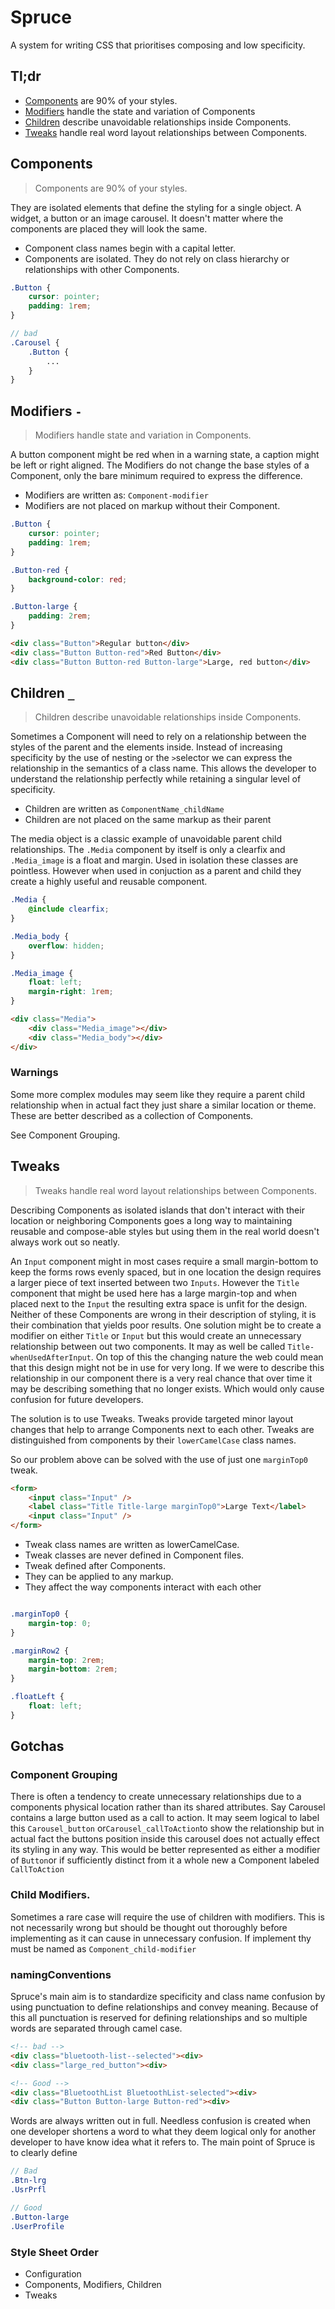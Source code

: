 # Spruce

A system for writing CSS that prioritises composing and low specificity.

## Tl;dr
* [Components] are 90% of your styles.
* [Modifiers] handle the state and variation of Components
* [Children] describe unavoidable relationships inside Components.
* [Tweaks] handle real word layout relationships between Components.

## Components

> Components are 90% of your styles. 

They are isolated elements that define the styling for a single object. A widget, a button or an image carousel. It doesn't matter where the components are placed they will look the same. 

* Component class names begin with a capital letter.
* Components are isolated. They do not rely on class hierarchy or relationships with other Components. 

```scss
.Button {
    cursor: pointer;
    padding: 1rem;
}

// bad
.Carousel {
	.Button {
		...
	}
}
```


## Modifiers `-`
> Modifiers handle state and variation in Components.

A button component might be red when in a warning state, a caption might be left or right aligned. The Modifiers do not change the base styles of a Component, only the bare minimum required to express the difference.

* Modifiers are written as: `Component-modifier`
* Modifiers are not placed on markup without their Component.

```scss
.Button {
    cursor: pointer;
    padding: 1rem;
}

.Button-red {
    background-color: red;
}

.Button-large {
    padding: 2rem;
}
```
```html
<div class="Button">Regular button</div>
<div class="Button Button-red">Red Button</div>
<div class="Button Button-red Button-large">Large, red button</div>
```



## Children `_`
> Children describe unavoidable relationships inside Components. 

Sometimes a Component will need to rely on a relationship between the styles of the parent and the elements inside. Instead of increasing specificity by the use of nesting or the `>`selector we can express the relationship in the semantics of a class name. This allows the developer to understand the relationship perfectly while retaining a singular level of specificity. 

* Children are written as `ComponentName_childName`
* Children are not placed on the same markup as their parent

The media object is a classic example of unavoidable parent child relationships. The `.Media` component by itself is only a clearfix and `.Media_image` is a float and margin. Used in isolation these classes are pointless. However when used in conjuction as a parent and child they create a highly useful and reusable component. 

```scss
.Media {
    @include clearfix;
}

.Media_body {
    overflow: hidden;
}

.Media_image {
    float: left;
    margin-right: 1rem;
}
```

```html
<div class="Media">
	<div class="Media_image"></div>
	<div class="Media_body"></div>
</div>
```
### Warnings
Some more complex modules may seem like they require a parent child relationship when in actual fact they just share a similar location or theme. These are better described as a collection of Components. 

See Component Grouping. 



## Tweaks
> Tweaks handle real word layout relationships between Components. 

Describing Components as isolated islands that don't interact with their location or neighboring Components goes a long way to maintaining reusable and compose-able styles but using them in the real world doesn't always work out so neatly.

An `Input` component might in most cases require a small margin-bottom to keep the forms rows evenly spaced, but in one location the design requires a larger piece of text inserted between two `Inputs`. However the `Title` component that might be used here has a large margin-top and when placed next to the `Input` the resulting extra space is unfit for the design. Neither of these Components are wrong in their description of styling, it is their combination that yields poor results. One solution might be to create a modifier on either `Title` or `Input` but this would create an unnecessary relationship between out two components. It may as well be called `Title-whenUsedAfterInput`. On top of this the changing nature the web could mean that this design might not be in use for very long. If we were to describe this relationship in our component there is a very real chance that over time it may be describing something that no longer exists. Which would only cause confusion for future developers.

The solution is to use Tweaks. Tweaks provide targeted minor layout changes that help to arrange Components next to each other. Tweaks are distinguished from components by their `lowerCamelCase` class names. 

So our problem above can be solved with the use of just one `marginTop0` tweak. 

```html
<form>
    <input class="Input" />
    <label class="Title Title-large marginTop0">Large Text</label>
    <input class="Input" />
</form>
```

* Tweak class names are written as lowerCamelCase. 
* Tweak classes are never defined in Component files.
* Tweak defined after Components.
* They can be applied to any markup.
* They affect the way components interact with each other

```scss

.marginTop0 {
    margin-top: 0;
}

.marginRow2 {
    margin-top: 2rem;
    margin-bottom: 2rem;
}

.floatLeft {
    float: left;
}
```


## Gotchas

### Component Grouping
There is often a tendency to create unnecessary relationships due to a components physical location rather than its shared attributes. Say Carousel contains a large button used as a call to action. It may seem logical to label this `Carousel_button` or`Carousel_callToAction`to show the relationship but in actual fact the buttons position inside this carousel does not actually effect its styling in any way. This would be better represented as either a modifier of `Button`or if sufficiently distinct from it a whole new a Component labeled `CallToAction`

### Child Modifiers. 
Sometimes a rare case will require the use of children with modifiers. This is not necessarily wrong but should be thought out thoroughly before implementing as it can cause in unnecessary confusion. If implement thy must be named as `Component_child-modifier`

### namingConventions
Spruce's main aim is to standardize specificity and class name confusion by using punctuation to define relationships and convey meaning. Because of this all punctuation is reserved for defining relationships and so multiple words are separated through camel case. 

```html
<!-- bad -->
<div class="bluetooth-list--selected"><div>
<div class="large_red_button"><div>

<!-- Good -->
<div class="BluetoothList BluetoothList-selected"><div>
<div class="Button Button-large Button-red"><div>
```

Words are always written out in full. Needless confusion is created when one developer shortens a word to what they deem logical only for another developer to have know idea what it refers to. The main point of Spruce is to clearly define 

```scss
// Bad
.Btn-lrg
.UsrPrfl

// Good
.Button-large
.UserProfile
```

### Style Sheet Order

* Configuration
* Components, Modifiers, Children
* Tweaks

[Components]: #components
[Modifiers]: #modifiers--
[Children]: #children-_
[Tweaks]: #tweaks
